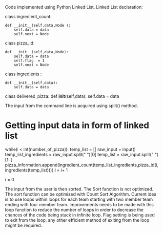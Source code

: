 Code implemented using Python Linked List. 
Linked List declaration:

class ingredient_count:

    def __init__(self,data,Node ):
        self.data = data
        self.next = Node

class pizza_id:

    def __init__(self,data,Node):
        self.data = data
        self.flag  = 1
        self.next = Node

class ingredients :

    def __init__(self,data):
        self.data = data

class delivered_pizza:
    def __init__(self,data):
        self.data = data

The input from the command line is acquired using split() method.
# Getting input data in form of linked list

while(i < int(number_of_pizza)):
    temp_list = []
    raw_input = input()
    temp_list_ingredients = raw_input.split(" ")[0]
    temp_list = raw_input.split(" ")[1: ]
    pizza_information.append(ingredient_count(temp_list_ingredients,pizza_id(i,ingredients(temp_list))))
    i = i+ 1

i = 0

The input from the user is then sorted. The Sort function is not optimized. The sort function can be optimized with Count Sort Algorithm.
Current  idea is to use loops within loops for each team starting with two member team ending with four member team. Improvements needs to be made with this loop function to reduce the number of loops in order to decrease the chances of the code being stuck in infinite loop.
Flag setting is being used to exit from the loop, any other efficient method of exiting from the loop might be required.
